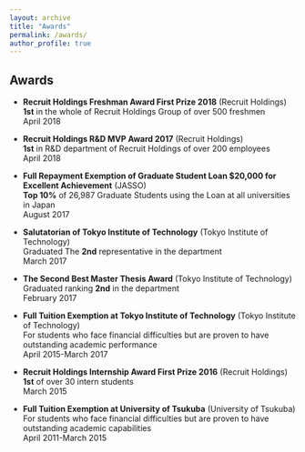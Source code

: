 ```yaml
---
layout: archive
title: "Awards"
permalink: /awards/
author_profile: true
---
```


## Awards

- __Recruit Holdings Freshman Award First Prize 2018__ (Recruit Holdings)  
__1st__ in the whole of Recruit Holdings Group of over 500 freshmen  
April 2018

- __Recruit Holdings R&D MVP Award 2017__ (Recruit Holdings)  
__1st__ in R&D department of Recruit Holdings of over 200 employees  
April 2018

- __Full Repayment Exemption of Graduate Student Loan $20,000 for Excellent Achievement__ (JASSO)  
__Top 10%__ of 26,987 Graduate Students using the Loan at all universities in Japan  
August 2017

- __Salutatorian of Tokyo Institute of Technology__ (Tokyo Institute of Technology)  
Graduated The __2nd__ representative in the department  
March 2017

- __The Second Best Master Thesis Award__ (Tokyo Institute of Technology)  
Graduated ranking __2nd__ in the department  
February 2017

- __Full Tuition Exemption at Tokyo Institute of Technology__ (Tokyo Institute of Technology)  
For students who face financial difficulties but are proven to have outstanding academic performance  
April 2015\-March 2017

- __Recruit Holdings Internship Award First Prize 2016__ (Recruit Holdings)   
__1st__ of over 30 intern students  
March 2015

- __Full Tuition Exemption at University of Tsukuba__ (University of Tsukuba)  
For students who face financial difficulties but are proven to have outstanding academic capabilities  
April 2011\-March 2015

